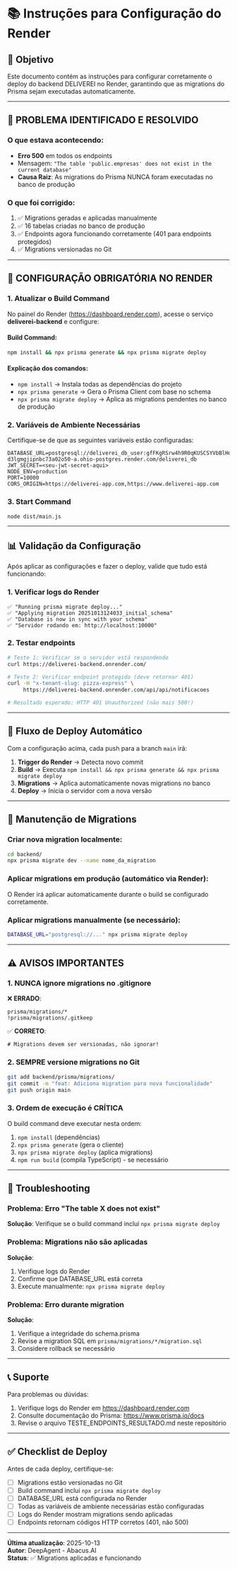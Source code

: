 # 📚 Instruções para Configuração do Render

## 🎯 Objetivo
Este documento contém as instruções para configurar corretamente o deploy do backend DELIVEREI no Render, garantindo que as migrations do Prisma sejam executadas automaticamente.

---

## 🚨 PROBLEMA IDENTIFICADO E RESOLVIDO

### O que estava acontecendo:
- **Erro 500** em todos os endpoints
- Mensagem: `"The table 'public.empresas' does not exist in the current database"`
- **Causa Raiz**: As migrations do Prisma NUNCA foram executadas no banco de produção

### O que foi corrigido:
1. ✅ Migrations geradas e aplicadas manualmente
2. ✅ 16 tabelas criadas no banco de produção
3. ✅ Endpoints agora funcionando corretamente (401 para endpoints protegidos)
4. ✅ Migrations versionadas no Git

---

## 🔧 CONFIGURAÇÃO OBRIGATÓRIA NO RENDER

### 1. Atualizar o Build Command

No painel do Render (https://dashboard.render.com), acesse o serviço **deliverei-backend** e configure:

#### Build Command:
```bash
npm install && npx prisma generate && npx prisma migrate deploy
```

#### Explicação dos comandos:
- `npm install` → Instala todas as dependências do projeto
- `npx prisma generate` → Gera o Prisma Client com base no schema
- `npx prisma migrate deploy` → Aplica as migrations pendentes no banco de produção

### 2. Variáveis de Ambiente Necessárias

Certifique-se de que as seguintes variáveis estão configuradas:

```env
DATABASE_URL=postgresql://deliverei_db_user:gfFKgRSrw4h9R0qKUSCSYVbBlHqpD4KL@dpg-d3lgmgjipnbc73a02o50-a.ohio-postgres.render.com/deliverei_db
JWT_SECRET=<seu-jwt-secret-aqui>
NODE_ENV=production
PORT=10000
CORS_ORIGIN=https://deliverei-app.com,https://www.deliverei-app.com
```

### 3. Start Command

```bash
node dist/main.js
```

---

## 📊 Validação da Configuração

Após aplicar as configurações e fazer o deploy, valide que tudo está funcionando:

### 1. Verificar logs do Render
```
✅ "Running prisma migrate deploy..."
✅ "Applying migration 20251013124033_initial_schema"
✅ "Database is now in sync with your schema"
✅ "Servidor rodando em: http://localhost:10000"
```

### 2. Testar endpoints
```bash
# Teste 1: Verificar se o servidor está respondendo
curl https://deliverei-backend.onrender.com/

# Teste 2: Verificar endpoint protegido (deve retornar 401)
curl -H "x-tenant-slug: pizza-express" \
     https://deliverei-backend.onrender.com/api/api/notificacoes

# Resultado esperado: HTTP 401 Unauthorized (não mais 500!)
```

---

## 🔄 Fluxo de Deploy Automático

Com a configuração acima, cada push para a branch `main` irá:

1. **Trigger do Render** → Detecta novo commit
2. **Build** → Executa `npm install && npx prisma generate && npx prisma migrate deploy`
3. **Migrations** → Aplica automaticamente novas migrations no banco
4. **Deploy** → Inicia o servidor com a nova versão

---

## 📝 Manutenção de Migrations

### Criar nova migration localmente:
```bash
cd backend/
npx prisma migrate dev --name nome_da_migration
```

### Aplicar migrations em produção (automático via Render):
O Render irá aplicar automaticamente durante o build se configurado corretamente.

### Aplicar migrations manualmente (se necessário):
```bash
DATABASE_URL="postgresql://..." npx prisma migrate deploy
```

---

## ⚠️ AVISOS IMPORTANTES

### 1. NUNCA ignore migrations no .gitignore
❌ **ERRADO**:
```gitignore
prisma/migrations/*
!prisma/migrations/.gitkeep
```

✅ **CORRETO**:
```gitignore
# Migrations devem ser versionadas, não ignorar!
```

### 2. SEMPRE versione migrations no Git
```bash
git add backend/prisma/migrations/
git commit -m "feat: Adiciona migration para nova funcionalidade"
git push origin main
```

### 3. Ordem de execução é CRÍTICA
O build command deve executar nesta ordem:
1. `npm install` (dependências)
2. `npx prisma generate` (gera o cliente)
3. `npx prisma migrate deploy` (aplica migrations)
4. `npm run build` (compila TypeScript) - se necessário

---

## 🐛 Troubleshooting

### Problema: Erro "The table X does not exist"
**Solução**: Verifique se o build command inclui `npx prisma migrate deploy`

### Problema: Migrations não são aplicadas
**Solução**: 
1. Verifique logs do Render
2. Confirme que DATABASE_URL está correta
3. Execute manualmente: `npx prisma migrate deploy`

### Problema: Erro durante migration
**Solução**: 
1. Verifique a integridade do schema.prisma
2. Revise a migration SQL em `prisma/migrations/*/migration.sql`
3. Considere rollback se necessário

---

## 📞 Suporte

Para problemas ou dúvidas:
1. Verifique logs do Render em https://dashboard.render.com
2. Consulte documentação do Prisma: https://www.prisma.io/docs
3. Revise o arquivo TESTE_ENDPOINTS_RESULTADO.md neste repositório

---

## ✅ Checklist de Deploy

Antes de cada deploy, certifique-se:

- [ ] Migrations estão versionadas no Git
- [ ] Build command inclui `npx prisma migrate deploy`
- [ ] DATABASE_URL está configurada no Render
- [ ] Todas as variáveis de ambiente necessárias estão configuradas
- [ ] Logs do Render mostram migrations sendo aplicadas
- [ ] Endpoints retornam códigos HTTP corretos (401, não 500)

---

**Última atualização**: 2025-10-13  
**Autor**: DeepAgent - Abacus.AI  
**Status**: ✅ Migrations aplicadas e funcionando
